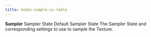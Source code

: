 ```yaml
---
title: nodes-sample-ss-table
---
```


<tr>
<td><strong>Sampler</strong></td>
<td>Sampler State</td>
<td>Default Sampler State</td>
<td>The Sampler State and corresponding settings to use to sample the Texture.</td>
</tr>
